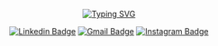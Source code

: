 <p align="center" >
 <a href="https://git.io/typing-svg"><img src="https://readme-typing-svg.demolab.com?font=Fira+sans&size=26&duration=3000&pause=300&color=A946EB&center=true&vCenter=true&width=460&lines=Flutter%20developer;Prototyping%20with%20Figma;UI/UX%20Expert" alt="Typing SVG" /></a>
</p>

<div align="center">

  [![Linkedin Badge](https://img.shields.io/badge/-EverttonFhellipher-A946EB?style=flat&logo=Linkedin&logoColor=white&link=https://www.linkedin.com/inEverttonFhellipher)](https://www.linkedin.com/in/EverttonFhellipher)
  [![Gmail Badge](https://img.shields.io/badge/-contato@agenciadkr.com-A946EB?style=flat&logo=Gmail&logoColor=white&link=mailto:fhelliphe@proton.me)](mailto:fhellipher@proton.me)
  [![Instagram Badge](https://img.shields.io/badge/-_Agenciadakar-A946EB?style=flat&logo=Instagram&logoColor=white&link=https://www.instagram.com/_agenciadakar)](https://www.instagram.com/_agenciadakar)

</div>
